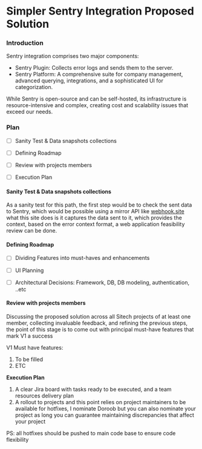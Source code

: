 # Simpler Sentry Integration Proposed Solution

### Introduction
Sentry integration comprises two major components:
- Sentry Plugin: Collects error logs and sends them to the server.
- Sentry Platform: A comprehensive suite for company management, advanced querying, integrations, and a sophisticated UI for categorization.

While Sentry is open-source and can be self-hosted, its infrastructure is resource-intensive and complex, creating cost and scalability issues that exceed our needs.



### Plan
- [ ] Sanity Test & Data snapshots collections
- [ ] Defining Roadmap
- [ ] Review with projects members
- [ ]  Execution Plan


#### Sanity Test & Data snapshots collections
As a sanity test for this path, the first step would be to check the sent data to Sentry, which would be possible using a mirror API like [﻿webhook.site ](https://webhook.site/) what this site does is it captures the data sent to it, which provides the context, based on the error context format, a web application feasibility review can be done.



#### Defining Roadmap
- [ ] Dividing Features into must-haves and enhancements
- [ ] UI Planning
- [ ] Architectural Decisions: Framework, DB, DB modeling, authentication, ..etc


#### Review with projects members
Discussing the proposed solution across all Sitech projects of at least one member, collecting invaluable feedback, and refining the previous steps, the point of this stage is to come out with principal must-have features that mark V1 a success



V1  Must have features:

1. To be filled
2. ETC


**Execution Plan**

1. A clear Jira board with tasks ready to be executed, and a team resources delivery plan
2. A rollout to projects and this point relies on project maintainers to be available for hotfixes, I nominate Doroob but you can also nominate your project as long you can guarantee maintaining discrepancies that affect your project


PS: all hotfixes should be pushed to main code base to ensure code flexibility 



























